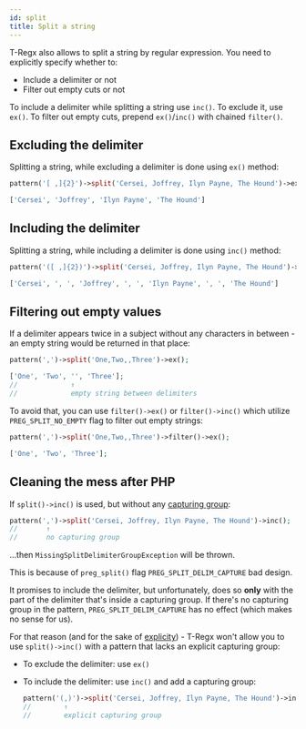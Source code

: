 ```yaml
---
id: split
title: Split a string
---
```


T-Regx also allows to split a string by regular expression. You need to explicitly specify whether to:
 - Include a delimiter or not
 - Filter out empty cuts or not

To include a delimiter while splitting a string use `inc()`. To exclude it, use `ex()`. To filter out empty cuts, prepend
`ex()`/`inc()` with chained `filter()`.

## Excluding the delimiter

Splitting a string, while excluding a delimiter is done using `ex()` method:
```php
pattern('[ ,]{2}')->split('Cersei, Joffrey, Ilyn Payne, The Hound')->ex();
```
```php
['Cersei', 'Joffrey', 'Ilyn Payne', 'The Hound']
```

## Including the delimiter

Splitting a string, while including a delimiter is done using `inc()` method:
```php
pattern('([ ,]{2})')->split('Cersei, Joffrey, Ilyn Payne, The Hound')->inc();
```
```php
['Cersei', ', ', 'Joffrey', ', ', 'Ilyn Payne', ', ', 'The Hound']
```

## Filtering out empty values

If a delimiter appears twice in a subject without any characters in between - an empty string would be returned 
in that place:

```php
pattern(',')->split('One,Two,,Three')->ex();
```
```php
['One', 'Two', '', 'Three'];
//             ↑ 
//             empty string between delimiters
```

To avoid that, you can use `filter()->ex()` or `filter()->inc()` which utilize `PREG_SPLIT_NO_EMPTY` flag to filter out
empty strings:

```php
pattern(',')->split('One,Two,,Three')->filter()->ex();
```
```php
['One', 'Two', 'Three'];
```

## Cleaning the mess after PHP

If `split()->inc()` is used, but without any [capturing group](match-groups.md):

```php
pattern(',')->split('Cersei, Joffrey, Ilyn Payne, The Hound')->inc();
//       ↑ 
//       no capturing group
```
...then `MissingSplitDelimiterGroupException` will be thrown. 

This is because of `preg_split()` flag `PREG_SPLIT_DELIM_CAPTURE` bad design. 

It promises to include the delimiter, but unfortunately, does so **only** with the part of the delimiter that's inside 
a capturing group. If there's no capturing group in the pattern, `PREG_SPLIT_DELIM_CAPTURE` has no effect 
(which makes no sense for us).

For that reason (and for the sake of [explicity](whats-the-point#t-regx-to-the-rescue)) - T-Regx won't allow you to use 
`split()->inc()` with a pattern that lacks an explicit capturing group:

 - To exclude the delimiter: use `ex()`
 - To include the delimiter: use `inc()` and add a capturing group:
   
   ```php
   pattern('(,)')->split('Cersei, Joffrey, Ilyn Payne, The Hound')->inc();
   //        ↑ 
   //        explicit capturing group
   ```
